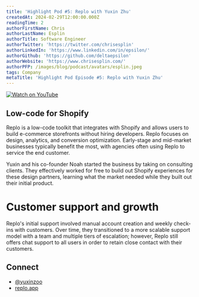 ```yaml
---
title: 'Highlight Pod #5: Replo with Yuxin Zhu'
createdAt: 2024-02-29T12:00:00.000Z
readingTime: 2
authorFirstName: Chris
authorLastName: Esplin
authorTitle: Software Engineer
authorTwitter: 'https://twitter.com/chrisesplin'
authorLinkedIn: 'https://www.linkedin.com/in/epsilon/'
authorGithub: 'https://github.com/deltaepsilon'
authorWebsite: 'https://www.chrisesplin.com/'
authorPFP: /images/blog/podcast/avatars/esplin.jpeg
tags: Company
metaTitle: 'Highlight Pod Episode #5: Replo with Yuxin Zhu'
---
```


[![Watch on YouTube](/images/blog/podcast/5/play.png)](https://youtu.be/T8JH3WSQZHQ)

## Low-code for Shopify

Replo is a low-code toolkit that integrates with Shopify and allows users to build e-commerce storefronts without hiring developers. Replo focuses on design, analytics, and conversion optimization. Early-stage and mid-market businesses typically benefit the most, with agencies often using Replo to service the end customer.

Yuxin and his co-founder Noah started the business by taking on consulting clients. They effectively worked for free to build out Shopify experiences for these design partners, learning what the market needed while they built out their initial product.

# Customer support and growth

Replo's initial support involved manual account creation and weekly check-ins with customers. Over time, they transitioned to a more scalable support model with a team and multiple tiers of escalation; however, Replo still offers chat support to all users in order to retain close contact with their customers.

## Connect

- [@yuxinzoo](https://twitter.com/yuxinzoo)
- [replo.app](https://www.replo.app/)
